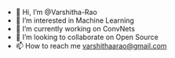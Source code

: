 - 👋 Hi, I’m @Varshitha-Rao
- 👀 I’m interested in Machine Learning
- 🌱 I’m currently working on ConvNets
- 💞️ I’m looking to collaborate on Open Source
- 📫 How to reach me varshithaarao@gmail.com

<!---
Varshitha-Rao/Varshitha-Rao is a ✨ special ✨ repository because its `README.md` (this file) appears on your GitHub profile.
You can click the Preview link to take a look at your changes.
--->

